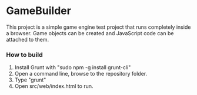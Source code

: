 GameBuilder
===========

This project is a simple game engine test project that runs completely inside a browser. Game objects can be created and JavaScript code can be attached to them.

### How to build ###

1. Install Grunt with "sudo npm -g install grunt-cli"
2. Open a command line, browse to the repository folder.
3. Type "grunt"
4. Open src/web/index.html to run.

